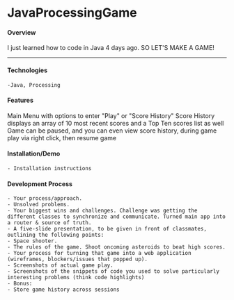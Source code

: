 # JavaProcessingGame

#### Overview

I just learned how to code in Java 4 days ago. SO LET'S MAKE A GAME!

---

#### Technologies

    -Java, Processing

#### Features

Main Menu with options to enter "Play" or "Score History"
Score History displays an array of 10 most recent scores and a Top Ten scores list as well
Game can be paused, and you can even view score history, during game play via right click, then resume game

#### Installation/Demo
    - Installation instructions
    
#### Development Process
    - Your process/approach.
    - Unsolved problems.
    - Your biggest wins and challenges. Challenge was getting the different classes to synchronize and communicate. Turned main app into a router & source of truth. 
    - A five-slide presentation, to be given in front of classmates, outlining the following points:
    - Space shooter. 
    - The rules of the game. Shoot oncoming asteroids to beat high scores.
    - Your process for turning that game into a web application (wireframes, blockers/issues that popped up).
    - Screenshots of actual game play.
    - Screenshots of the snippets of code you used to solve particularly interesting problems (think code highlights)
    - Bonus:
    - Store game history across sessions
